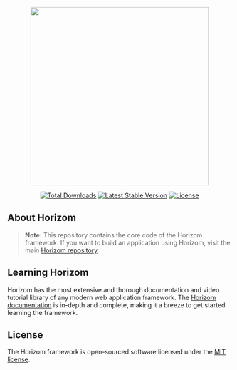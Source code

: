 <p align="center"><img src="https://horizom.github.io/img/horizom-logo-color.svg" width="400"></p>

<p align="center">
<a href="https://packagist.org/packages/horizom/core"><img src="https://poser.pugx.org/horizom/core/d/total.svg" alt="Total Downloads"></a>
<a href="https://packagist.org/packages/horizom/core"><img src="https://poser.pugx.org/horizom/core/v/stable.svg" alt="Latest Stable Version"></a>
<a href="https://packagist.org/packages/horizom/core"><img src="https://poser.pugx.org/horizom/core/license.svg" alt="License"></a>
</p>

## About Horizom

> **Note:** This repository contains the core code of the Horizom framework. If you want to build an application using Horizom, visit the main [Horizom repository](https://github.com/horizom/framework).

## Learning Horizom

Horizom has the most extensive and thorough documentation and video tutorial library of any modern web application framework. The [Horizom documentation](https://horizom.github.io) is in-depth and complete, making it a breeze to get started learning the framework.

## License

The Horizom framework is open-sourced software licensed under the [MIT license](LICENSE.md).
